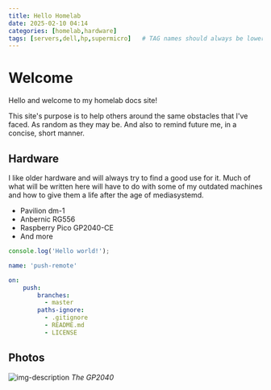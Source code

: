```yaml
---
title: Hello Homelab
date: 2025-02-10 04:14
categories: [homelab,hardware]
tags: [servers,dell,hp,supermicro]   # TAG names should always be lowercase
---
```


# Welcome

Hello and welcome to my homelab docs site!

This site's purpose is to help others around the same obstacles that I've faced. As random as they may be. And also to remind future me, in a concise, short manner.

## Hardware

I like older hardware and will always try to find a good use for it. Much of what will be written here will have to do with some of my outdated machines and how to give them a life after the age of mediasystemd.

* Pavilion dm-1
* Anbernic RG556
* Raspberry Pico GP2040-CE
* And more

```javascript
console.log('Hello world!');
```

```yml
name: 'push-remote'

on:
	push:
		branches:
		  - master
		paths-ignore:
		  - .gitignore
		  - README.md
		  - LICENSE
```


## Photos

![img-description](https://www.biteyourconsole.net/wp-content/uploads/GP2040CE1.webp)
_The GP2040_
